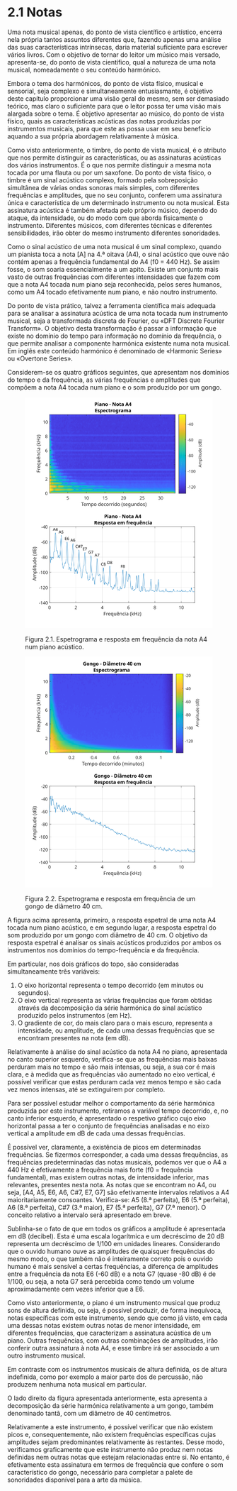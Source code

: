 # 2.1 Notas

Uma nota musical apenas, do ponto de vista científico e artístico, encerra nela própria tantos assuntos diferentes que, fazendo apenas uma análise das suas características intrínsecas, daria material suficiente para escrever vários livros. Com o objetivo de tornar do leitor um músico mais versado, apresenta-se, do ponto de vista científico, qual a natureza de uma nota musical, nomeadamente o seu conteúdo harmónico.

Embora o tema dos harmónicos, do ponto de vista físico, musical e sensorial, seja complexo e simultaneamente entusiasmante, é objetivo deste capítulo proporcionar uma visão geral do mesmo, sem ser demasiado teórico, mas claro o suficiente para que o leitor possa ter uma visão mais alargada sobre o tema. É objetivo apresentar ao músico, do ponto de vista físico, quais as características acústicas das notas produzidas por instrumentos musicais, para que este as possa usar em seu benefício aquando a sua própria abordagem relativamente à música.

Como visto anteriormente, o timbre, do ponto de vista musical, é o atributo que nos permite distinguir as características, ou as assinaturas acústicas dos vários instrumentos. É o que nos permite distinguir a mesma nota tocada por uma flauta ou por um saxofone. Do ponto de vista físico, o timbre é um sinal acústico complexo, formado pela sobreposição simultânea de várias ondas sonoras mais simples, com diferentes frequências e amplitudes, que no seu conjunto, conferem uma assinatura única e característica de um determinado instrumento ou nota musical. Esta assinatura acústica é também afetada pelo próprio músico, dependo do ataque, da intensidade, ou do modo com que aborda fisicamente o instrumento. Diferentes músicos, com diferentes técnicas e diferentes sensibilidades, irão obter do mesmo instrumento diferentes sonoridades.

Como o sinal acústico de uma nota musical é um sinal complexo, quando um pianista toca a nota \[A] na 4.ª oitava (A4), o sinal acústico que ouve não contém apenas a frequência fundamental do A4 (f0 = 440 Hz). Se assim fosse, o som soaria essencialmente a um apito. Existe um conjunto mais vasto de outras frequências com diferentes intensidades que fazem com que a nota A4 tocada num piano seja reconhecida, pelos seres humanos, como um A4 tocado efetivamente num piano, e não noutro instrumento.

Do ponto de vista prático, talvez a ferramenta científica mais adequada para se analisar a assinatura acústica de uma nota tocada num instrumento musical, seja a transformada discreta de Fourier, ou «DFT Discrete Fourier Transform». O objetivo desta transformação é passar a informação que existe no domínio do tempo para informação no domínio da frequência, o que permite analisar a componente harmónica existente numa nota musical. Em inglês este conteúdo harmónico é denominado de «Harmonic Series» ou «Overtone Series».

Considerem-se os quatro gráficos seguintes, que apresentam nos domínios do tempo e da frequência, as várias frequências e amplitudes que compõem a nota A4 tocada num piano e o som produzido por um gongo.

<figure><img src="../.gitbook/assets/piano_fft.svg" alt=""><figcaption><p>Figura 2.1. Espetrograma e resposta em frequência da nota A4 num piano acústico.</p></figcaption></figure>



<figure><img src="../.gitbook/assets/tamtam40_fft.svg" alt=""><figcaption><p>Figura 2.2. Espetrograma e resposta em frequência de um gongo de diâmetro 40 cm.</p></figcaption></figure>

A figura acima apresenta, primeiro, a resposta espetral de uma nota A4 tocada num piano acústico, e em segundo lugar, a resposta espetral do som produzido por um gongo com diâmetro de 40 cm. O objetivo da resposta espetral é analisar os sinais acústicos produzidos por ambos os instrumentos nos domínios do tempo-frequência e da frequência.

Em particular, nos dois gráficos do topo, são consideradas simultaneamente três variáveis:

1. O eixo horizontal representa o tempo decorrido (em minutos ou segundos).
2. O eixo vertical representa as várias frequências que foram obtidas através da decomposição da série harmónica do sinal acústico produzido pelos instrumentos (em Hz).
3. O gradiente de cor, do mais claro para o mais escuro, representa a intensidade, ou amplitude, de cada uma dessas frequências que se encontram presentes na nota (em dB).

Relativamente à análise do sinal acústico da nota A4 no piano, apresentada no canto superior esquerdo, verifica-se que as frequências mais baixas perduram mais no tempo e são mais intensas, ou seja, a sua cor é mais clara, e à medida que as frequências vão aumentado no eixo vertical, é possível verificar que estas perduram cada vez menos tempo e são cada vez menos intensas, até se extinguirem por completo.

Para ser possível estudar melhor o comportamento da série harmónica produzida por este instrumento, retiramos a variável tempo decorrido, e, no canto inferior esquerdo, é apresentado o respetivo gráfico cujo eixo horizontal passa a ter o conjunto de frequências analisadas e no eixo vertical a amplitude em dB de cada uma dessas frequências.

É possível ver, claramente, a existência de picos em determinadas frequências. Se fizermos corresponder, a cada uma dessas frequências, as frequências predeterminadas das notas musicais, podemos ver que o A4 a 440 Hz é efetivamente a frequência mais forte (f0 = frequência fundamental), mas existem outras notas, de intensidade inferior, mas relevantes, presentes nesta nota. As notas que se encontram no A4, ou seja, \[A4, A5, E6, A6, C#7, E7, G7] são efetivamente intervalos relativos a A4 maioritariamente consoantes. Verifica-se: A5 (8.ª perfeita), E6 (5.ª perfeita), A6 (8.ª perfeita), C#7 (3.ª maior), E7 (5.ª perfeita), G7 (7.ª menor). O conceito relativo a intervalo será apresentado em breve.

Sublinha-se o fato de que em todos os gráficos a amplitude é apresentada em dB (decibel). Esta é uma escala logarítmica e um decréscimo de 20 dB representa um decréscimo de 1/100 em unidades lineares. Considerando que o ouvido humano ouve as amplitudes de quaisquer frequências do mesmo modo, o que também não é inteiramente correto pois o ouvido humano é mais sensível a certas frequências, a diferença de amplitudes entre a frequência da nota E6 (-60 dB) e a nota G7 (quase -80 dB) é de 1/100, ou seja, a nota G7 será percebida como tendo um volume aproximadamente cem vezes inferior que a E6.

Como visto anteriormente, o piano é um instrumento musical que produz sons de altura definida, ou seja, é possível produzir, de forma inequívoca, notas específicas com este instrumento, sendo que como já visto, em cada uma dessas notas existem outras notas de menor intensidade, em diferentes frequências, que caracterizam a assinatura acústica de um piano. Outras frequências, com outras combinações de amplitudes, irão conferir outra assinatura à nota A4, e esse timbre irá ser associado a um outro instrumento musical.

Em contraste com os instrumentos musicais de altura definida, os de altura indefinida, como por exemplo a maior parte dos de percussão, não produzem nenhuma nota musical em particular.

O lado direito da figura apresentada anteriormente, esta apresenta a decomposição da série harmónica relativamente a um gongo, também denominado tantã, com um diâmetro de 40 centímetros.

Relativamente a este instrumento, é possível verificar que não existem picos e, consequentemente, não existem frequências específicas cujas amplitudes sejam predominantes relativamente às restantes. Desse modo, verificamos graficamente que este instrumento não produz nem notas definidas nem outras notas que estejam relacionadas entre si. No entanto, é efetivamente esta assinatura em termos de frequência que confere o som característico do gongo, necessário para completar a palete de sonoridades disponível para a arte da música.
